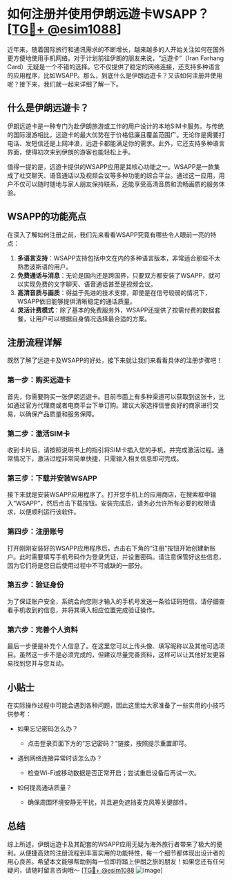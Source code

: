 # 如何注册并使用伊朗远遊卡WSAPP？[[TG💪+ @esim1088](https://t.me/s/esim1088)]

近年来，随着国际旅行和通讯需求的不断增长，越来越多的人开始关注如何在国外更方便地使用手机网络。对于计划前往伊朗的朋友来说，“远遊卡”（Iran Farhang Card）无疑是一个不错的选择。它不仅提供了稳定的网络连接，还支持多种语言的应用程序，比如WSAPP。那么，到底什么是伊朗远遊卡？又该如何注册并使用呢？接下来，我们就一起来详细了解一下。

## 什么是伊朗远遊卡？

伊朗远遊卡是一种专门为赴伊朗旅游或工作的用户设计的本地SIM卡服务。与传统的国际漫游相比，远遊卡的最大优势在于价格低廉且覆盖范围广。无论你是需要打电话、发短信还是上网冲浪，远遊卡都能满足你的需求。此外，它还支持多种语言界面，使得初次来到伊朗的游客也能轻松上手。

值得一提的是，远遊卡提供的WSAPP应用是其核心功能之一。WSAPP是一款集成了社交聊天、语音通话以及视频会议等多种功能的综合平台。通过这一应用，用户不仅可以随时随地与家人朋友保持联系，还能享受高清音质和流畅画质的服务体验。

## WSAPP的功能亮点

在深入了解如何注册之前，我们先来看看WSAPP究竟有哪些令人眼前一亮的特点：

1. **多语言支持**：WSAPP支持包括中文在内的多种语言版本，非常适合那些不太熟悉波斯语的用户。
2. **免费通话与消息**：无论是国内还是跨国界，只要双方都安装了WSAPP，就可以实现免费的文字聊天、语音通话甚至是视频会议。
3. **高清音质与画质**：得益于先进的技术支撑，即使是在信号较弱的情况下，WSAPP依旧能够提供清晰稳定的通话质量。
4. **灵活计费模式**：除了基本的免费服务外，WSAPP还提供了按需付费的数据套餐，让用户可以根据自身情况选择最合适的方案。

## 注册流程详解

既然了解了远遊卡及WSAPP的好处，接下来就让我们来看看具体的注册步骤吧！

### 第一步：购买远遊卡

首先，你需要购买一张伊朗远遊卡。目前市面上有多种渠道可以获取到这张卡，比如通过官方代理商或者电商平台下单订购。建议大家选择信誉良好的商家进行交易，以确保产品质量和服务保障。

### 第二步：激活SIM卡

收到卡片后，请按照说明书上的指引将SIM卡插入您的手机，并完成激活过程。通常情况下，激活过程非常简单快捷，只需输入相关信息即可完成。

### 第三步：下载并安装WSAPP

接下来就是安装WSAPP应用程序了。打开您手机上的应用商店，在搜索框中输入“WSAPP”，然后点击下载按钮。安装完成后，请务必允许所有必要的权限请求，以便顺利运行该软件。

### 第四步：注册账号

打开刚刚安装好的WSAPP应用程序后，点击右下角的“注册”按钮开始创建新账户。此时需要填写手机号码作为登录凭证，并设置密码。请注意保管好这些信息，因为它们将是您日后使用过程中不可或缺的一部分。

### 第五步：验证身份

为了保证账户安全，系统会向您刚才输入的手机号发送一条验证码短信。请仔细查看手机收到的信息，并将其填入相应位置完成验证操作。

### 第六步：完善个人资料

最后一步便是补充个人信息了。在这里您可以上传头像、填写昵称以及其他可选项目。虽然这一步不是必须完成的，但建议尽量完善资料，这样可以让其他好友更容易找到您并与您互动。

## 小贴士

在实际操作过程中可能会遇到各种问题，因此这里给大家准备了一些实用的小技巧供参考：

- 如果忘记密码怎么办？
  - 点击登录页面下方的“忘记密码？”链接，按照提示重置即可。
  
- 遇到网络连接异常时该怎么办？
  - 检查Wi-Fi或移动数据是否正常开启；尝试重启设备后再试一次。
  
- 如何提高通话质量？
  - 确保周围环境安静无干扰，并且避免遮挡麦克风等关键部件。

## 总结

综上所述，伊朗远遊卡及其配套的WSAPP应用无疑为海外旅行者带来了极大的便利。从便捷高效的注册流程到丰富实用的功能特性，每一个细节都体现出设计者的用心良苦。希望本文能够帮助到每一位即将踏上伊朗之旅的朋友！如果您还有任何疑问，请随时留言咨询哦～ [[TG💪+ @esim1088](https://t.me/s/esim1088) ![Image](https://i.postimg.cc/4NQfJmqS/Snipaste-2025-05-13-00-14-12.png)]